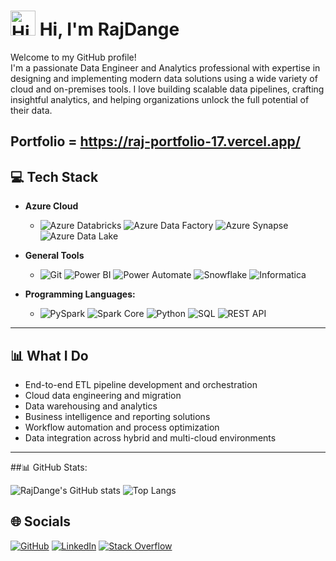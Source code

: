 # <img src="https://media.giphy.com/media/hvRJCLFzcasrR4ia7z/giphy.gif" width="40" alt="Hi" /> Hi, I'm RajDange
Welcome to my GitHub profile!  
I'm a passionate Data Engineer and Analytics professional with expertise in designing and implementing modern data solutions using a wide variety of cloud and on-premises tools. I love building scalable data pipelines, crafting insightful analytics, and helping organizations unlock the full potential of their data.

Portfolio = https://raj-portfolio-17.vercel.app/
---

## 💻 Tech Stack

- **Azure Cloud** 
  - ![Azure Databricks](https://img.shields.io/badge/Azure%20Databricks-FF6F00?style=for-the-badge&logo=databricks&logoColor=white) ![Azure Data Factory](https://img.shields.io/badge/Azure%20Data%20Factory-0066B8?style=for-the-badge&logo=microsoft-azure&logoColor=white) ![Azure Synapse](https://img.shields.io/badge/Azure%20Synapse-0078D4?style=for-the-badge&logo=microsoft-azure&logoColor=white) ![Azure Data Lake](https://img.shields.io/badge/Azure%20Data%20Lake-0078D4?style=for-the-badge&logo=microsoft-azure&logoColor=white)

- **General Tools** 
  - ![Git](https://img.shields.io/badge/Git-F05032?style=for-the-badge&logo=git&logoColor=white) ![Power BI](https://img.shields.io/badge/Power%20BI-F2C811?style=for-the-badge&logo=powerbi&logoColor=white) ![Power Automate](https://img.shields.io/badge/Power%20Automate-0066FF?style=for-the-badge&logo=microsoft-power-automate&logoColor=white) ![Snowflake](https://img.shields.io/badge/Snowflake-29B5E8?style=for-the-badge&logo=snowflake&logoColor=white) ![Informatica](https://img.shields.io/badge/Informatica-E8572F?style=for-the-badge&logoColor=white)

- **Programming Languages:**  
  - ![PySpark](https://img.shields.io/badge/PySpark-E25A1C?style=for-the-badge&logo=apache-spark&logoColor=white) ![Spark Core](https://img.shields.io/badge/Spark%20Core-E25A1C?style=for-the-badge&logo=apache-spark&logoColor=white) ![Python](https://img.shields.io/badge/Python-3776AB?style=for-the-badge&logo=python&logoColor=white) ![SQL](https://img.shields.io/badge/SQL-003B57?style=for-the-badge&logo=postgresql&logoColor=white) ![REST API](https://img.shields.io/badge/REST%20API-02569B?style=for-the-badge&logo=api&logoColor=white)
 
---

## 📊 What I Do

- End-to-end ETL pipeline development and orchestration
- Cloud data engineering and migration
- Data warehousing and analytics
- Business intelligence and reporting solutions
- Workflow automation and process optimization
- Data integration across hybrid and multi-cloud environments

---

##📊 GitHub Stats:

![RajDange's GitHub stats](https://github-readme-stats.vercel.app/api?username=RajDange&show_icons=true&theme=radical)
![Top Langs](https://github-readme-stats.vercel.app/api/top-langs/?username=RajDange&layout=compact&theme=radical)

## 🌐 Socials

[![GitHub](https://img.shields.io/badge/GitHub-181717?style=for-the-badge&logo=github&logoColor=white)](https://github.com/RajDange)
[![LinkedIn](https://img.shields.io/badge/LinkedIn-0077B5?style=for-the-badge&logo=linkedin&logoColor=white)](https://www.linkedin.com/in/raj-dange)
[![Stack Overflow](https://img.shields.io/badge/StackOverflow-F58025?style=for-the-badge&logo=stackoverflow&logoColor=white)](https://stackoverflow.com/)
